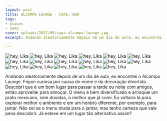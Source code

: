 ```yaml
---
layout: post
title: ALCAMPO LOUNGE - CAFÉ, BAR
tags:
- places
- away
cover: uploads/2017/09/capa-alcampo-lounge.jpg
excerpt: Andando aleatoriamente depois de um dia de aula, eu encontrei o Alcampo Launge. Fiquei curiosa por causa do nome e da decoração divertida.

---
```


<img class="blog-post-image" src="{{ site.baseUrl }}/uploads/2017/08/lounge-01.jpg" alt="hey, Lika"/>
<img class="blog-post-image" src="{{ site.baseUrl }}/uploads/2017/08/lounge-02.jpg" alt="hey, Lika"/>
<img class="blog-post-image" src="{{ site.baseUrl }}/uploads/2017/08/lounge-03.jpg" alt="hey, Lika"/>
<img class="blog-post-image" src="{{ site.baseUrl }}/uploads/2017/08/lounge-04.jpg" alt="hey, Lika"/>
<img class="blog-post-image" src="{{ site.baseUrl }}/uploads/2017/08/lounge-05.jpg" alt="hey, Lika"/>
<img class="blog-post-image" src="{{ site.baseUrl }}/uploads/2017/08/lounge-06.jpg" alt="hey, Lika"/>
<img class="blog-post-image" src="{{ site.baseUrl }}/uploads/2017/08/lounge-07.jpg" alt="hey, Lika"/>
<img class="blog-post-image" src="{{ site.baseUrl }}/uploads/2017/08/lounge-08.jpg" alt="hey, Lika"/>
<img class="blog-post-image" src="{{ site.baseUrl }}/uploads/2017/08/lounge-09.jpg" alt="hey, Lika"/>
<img class="blog-post-image" src="{{ site.baseUrl }}/uploads/2017/08/lounge-10.jpg" alt="hey, Lika"/>
<img class="blog-post-image" src="{{ site.baseUrl }}/uploads/2017/08/lounge-11.jpg" alt="hey, Lika"/>
<img class="blog-post-image" src="{{ site.baseUrl }}/uploads/2017/08/lounge-12.jpg" alt="hey, Lika"/>
<img class="blog-post-image" src="{{ site.baseUrl }}/uploads/2017/08/lounge-13.jpg" alt="hey, Lika"/>
<img class="blog-post-image" src="{{ site.baseUrl }}/uploads/2017/08/lounge-14.jpg" alt="hey, Lika"/>
<img class="blog-post-image" src="{{ site.baseUrl }}/uploads/2017/08/lounge-15.jpg" alt="hey, Lika"/>
<img class="blog-post-image" src="{{ site.baseUrl }}/uploads/2017/08/lounge-16.jpg" alt="hey, Lika"/>
<img class="blog-post-image" src="{{ site.baseUrl }}/uploads/2017/08/lounge-17.jpg" alt="hey, Lika"/>

Andando aleatoriamente depois de um dia de aula, eu encontrei o Alcampo Launge. Fiquei curiosa por causa do nome e da decoração divertida. Descobri que é um bom lugar para passar a tarde ou noite com amigos, então aproveitei para almoçar. O menu é bem diversificado e arrisquei um prato mexicano, sem dúvidas, o melhor que já comi. Eu voltaria lá para explorar melhor o ambiente e em um horário diferente, por exemplo, para jantar. Não sei se o menu muda para o jantar, mas tenho certeza que vale pena descobrir.
Já esteve em um lugar tão alternativo assim?
